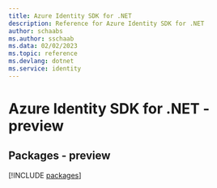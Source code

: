 ```yaml
---
title: Azure Identity SDK for .NET
description: Reference for Azure Identity SDK for .NET
author: schaabs
ms.author: sschaab
ms.data: 02/02/2023
ms.topic: reference
ms.devlang: dotnet
ms.service: identity
---
```

# Azure Identity SDK for .NET - preview
## Packages - preview
[!INCLUDE [packages](identity-index.md)]